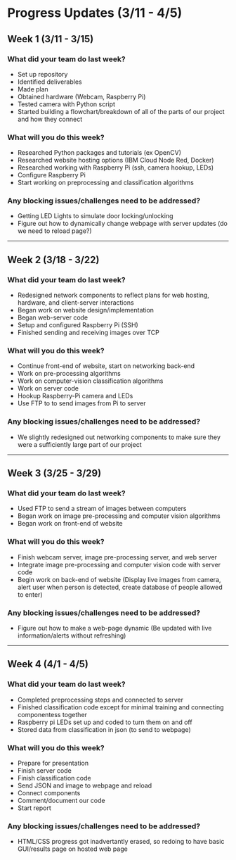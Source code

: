 # Progress Updates (3/11 - 4/5)

## Week 1 (3/11 - 3/15)

### What did your team do last week?
* Set up repository
* Identified deliverables
* Made plan
* Obtained hardware (Webcam, Raspberry Pi)
* Tested camera with Python script
* Started building a flowchart/breakdown of all of the parts of our project and how they connect

### What will you do this week?
* Researched Python packages and tutorials (ex OpenCV)
* Researched website hosting options (IBM Cloud Node Red, Docker)
* Researched working with Raspberry Pi (ssh, camera hookup, LEDs)
* Configure Raspberry Pi
* Start working on preprocessing and classification algorithms

### Any blocking issues/challenges need to be addressed?
* Getting LED Lights to simulate door locking/unlocking
* Figure out how to dynamically change webpage with server updates (do we need to reload page?)

---------------------------------------------------------

## Week 2 (3/18 - 3/22)

### What did your team do last week?
* Redesigned network components to reflect plans for web hosting, hardware, and client-server interactions
* Began work on website design/implementation
* Began web-server code
* Setup and configured Raspberry Pi (SSH)
* Finished sending and receiving images over TCP


### What will you do this week?
* Continue front-end of website, start on networking back-end
* Work on pre-processing algorithms
* Work on computer-vision classification algorithms
* Work on server code
* Hookup Raspberry-Pi camera and LEDs
* Use FTP to to send images from Pi to server

### Any blocking issues/challenges need to be addressed?
* We slightly redesigned out networking components to make sure they were a sufficiently large part of our project

----------------------------------------------------------

## Week 3 (3/25 - 3/29)

### What did your team do last week?
* Used FTP to send a stream of images between computers
* Began work on image pre-processing and computer vision algorithms
* Began work on front-end of website

### What will you do this week?
* Finish webcam server, image pre-processing server, and web server
* Integrate image pre-processing and computer vision code with server code
* Begin work on back-end of website (Display live images from camera, alert user when person is detected, create database of people allowed to enter)

### Any blocking issues/challenges need to be addressed?
* Figure out how to make a web-page dynamic (Be updated with live information/alerts without refreshing)

----------------------------------------------------------

## Week 4 (4/1 - 4/5)

### What did your team do last week?
* Completed preprocessing steps and connected to server
* Finished classification code except for minimal training and connecting componentess together
* Raspberry pi LEDs set up and coded to turn them on and off
* Stored data from classification in json (to send to webpage)

### What will you do this week?
* Prepare for presentation
* Finish server code
* Finish classification code
* Send JSON and image to webpage and reload
* Connect components
* Comment/document our code
* Start report

### Any blocking issues/challenges need to be addressed?
* HTML/CSS progress got inadvertantly erased, so redoing to have basic GUI/results page on hosted web page
